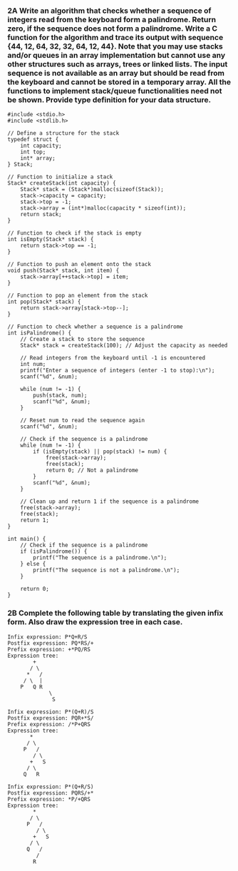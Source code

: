 ### 2A Write an algorithm that checks whether a sequence of integers read from the keyboard form a palindrome. Return zero, if the sequence does not form a palindrome. Write a C function for the algorithm and trace its output with sequence {44, 12, 64, 32, 32, 64, 12, 44}. Note that you may use stacks and/or queues in an array implementation but cannot use any other structures such as arrays, trees or linked lists. The input sequence is not available as an array but should be read from the keyboard and cannot be stored in a temporary array. All the functions to implement stack/queue functionalities need not be shown. Provide type definition for your data structure.

```
#include <stdio.h>
#include <stdlib.h>

// Define a structure for the stack
typedef struct {
    int capacity;
    int top;
    int* array;
} Stack;

// Function to initialize a stack
Stack* createStack(int capacity) {
    Stack* stack = (Stack*)malloc(sizeof(Stack));
    stack->capacity = capacity;
    stack->top = -1;
    stack->array = (int*)malloc(capacity * sizeof(int));
    return stack;
}

// Function to check if the stack is empty
int isEmpty(Stack* stack) {
    return stack->top == -1;
}

// Function to push an element onto the stack
void push(Stack* stack, int item) {
    stack->array[++stack->top] = item;
}

// Function to pop an element from the stack
int pop(Stack* stack) {
    return stack->array[stack->top--];
}

// Function to check whether a sequence is a palindrome
int isPalindrome() {
    // Create a stack to store the sequence
    Stack* stack = createStack(100); // Adjust the capacity as needed

    // Read integers from the keyboard until -1 is encountered
    int num;
    printf("Enter a sequence of integers (enter -1 to stop):\n");
    scanf("%d", &num);

    while (num != -1) {
        push(stack, num);
        scanf("%d", &num);
    }

    // Reset num to read the sequence again
    scanf("%d", &num);

    // Check if the sequence is a palindrome
    while (num != -1) {
        if (isEmpty(stack) || pop(stack) != num) {
            free(stack->array);
            free(stack);
            return 0; // Not a palindrome
        }
        scanf("%d", &num);
    }

    // Clean up and return 1 if the sequence is a palindrome
    free(stack->array);
    free(stack);
    return 1;
}

int main() {
    // Check if the sequence is a palindrome
    if (isPalindrome()) {
        printf("The sequence is a palindrome.\n");
    } else {
        printf("The sequence is not a palindrome.\n");
    }

    return 0;
}

```

### 2B Complete the following table by translating the given infix form. Also draw the expression tree in each case.
```
Infix expression: P*Q+R/S
Postfix expression: PQ*RS/+
Prefix expression: +*PQ/RS
Expression tree:
        +
       / \
      *   /
     / \  |
    P   Q R
             \
              S

Infix expression: P*(Q+R)/S
Postfix expression: PQR+*S/
Prefix expression: /*P+QRS
Expression tree:
       *
      / \
     P   /
        / \
       +   S
      / \
     Q   R

Infix expression: P*(Q+R/S)
Postfix expression: PQRS/+*
Prefix expression: *P/+QRS
Expression tree:
        *
       / \
      P   /
         / \
        +   S
       / \
      Q   /
         /
        R

```



